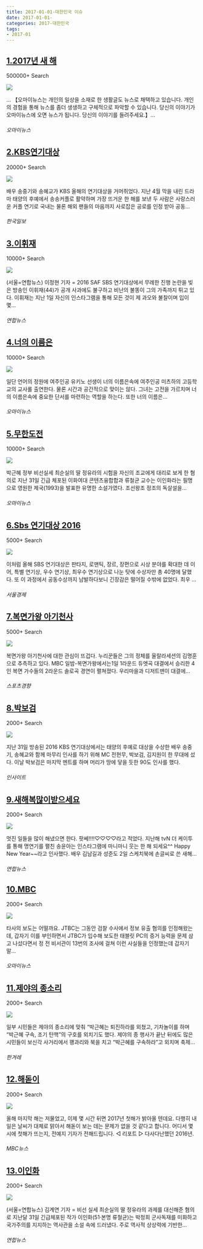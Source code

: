 ```yaml
---
title: 2017-01-01-대한민국 이슈
date: 2017-01-01-
categories: 2017-대한민국
tags: 
- 2017-01
---
```


[1.2017년 새 해](http://www.ohmynews.com/NWS_Web/View/at_pg.aspx?CNTN_CD=A0002275625)
--

500000+ Search

![](http:)

... 【오마이뉴스는 개인의 일상을 소재로 한 생활글도 뉴스로 채택하고 있습니다. 개인의 경험을 통해 뉴스를 좀더 생생하고 구체적으로 파악할 수 있습니다. 당신의 이야기가 오마이뉴스에 오면 뉴스가 됩니다. 당신의 이야기를 들려주세요.】...
###### 오마이뉴스

[2.KBS연기대상](https://www.hankookilbo.com/v/ea523df55202482b9272baca7877797e)
--

20000+ Search

![](http:)

배우 송중기와 송혜교가 KBS 올해의 연기대상을 거머쥐었다. 지난 4월 막을 내린 드라마 태양의 후예에서 송송커플로 활약하며 가장 뜨거운 한 해를 보낸 두 사람은 사랑스러운 커플 연기로 국내는 물론 해외 팬들의 마음까지 사로잡은 공로를 인정 받아 공동...
###### 한국일보

[3.이휘재](http://www.yonhapnews.co.kr/bulletin/2017/01/02/0200000000AKR20170102141100033.HTML)
--

10000+ Search

![](http:)

(서울=연합뉴스) 이정현 기자 = 2016 SAF SBS 연기대상에서 무례한 진행 논란을 빚은 방송인 이휘재(44)가 공개 사과에도 불구하고 비난의 불똥이 그의 가족까지 튀고 있다. 이휘재는 지난 1일 자신의 인스타그램을 통해 모든 것이 제 과오와 불찰이며 입이 몇...
###### 연합뉴스

[4.너의 이름은](http://www.ohmynews.com/NWS_Web/View/at_pg.aspx?CNTN_CD=A0002275823)
--

10000+ Search

![](http:)

일단 언어의 정원에 여주인공 유키노 선생이 너의 이름은속에 여주인공 미츠하의 고등학교의 교사롤 출연한다. 물론 시간과 공간적으로 맞이는 않다. 그녀는 고전을 가르치며 너의 이름은속에 중요한 단서를 마련하는 역할을 하는다. 또한 너의 이름은...
###### 오마이뉴스

[5.무한도전](http://www.ohmynews.com/NWS_Web/View/at_pg.aspx?CNTN_CD=A0002275718&PAGE_CD=N0002&CMPT_CD=M0113)
--

10000+ Search

![](http:)

박근혜 정부 비선실세 최순실의 딸 정유라의 시험을 자신의 조교에게 대리로 보게 한 혐의로 지난 31일 긴급 체포된 이화여대 콘텐츠융합합과 류철균 교수는 이인화라는 필명으로 영원한 제국(1993)을 발표한 유명한 소설가였다. 조선왕조 정조의 독살설을...
###### 오마이뉴스

[6.Sbs 연기대상 2016](http://www.sedaily.com/NewsView/1OANDA24V4)
--

5000+ Search

![](http:)

이처럼 올해 SBS 연기대상은 판타지, 로맨틱, 장르, 장편으로 시상 분야를 확대한 데 이어, 특별 연기상, 우수 연기상, 최우수 연기상으로 나눈 탓에 수상자만 총 40명에 달했다. 또 이 과정에서 공동수상까지 남발하다보니 긴장감은 떨어질 수밖에 없었다. 최우 ...
###### 서울경제

[7.복면가왕 아기천사](http://sports.khan.co.kr/news/sk_index.html?cat=view&art_id=201701012047003&sec_id=540201)
--

5000+ Search

![](http:)

복면가왕 아기천사에 대한 관심이 뜨겁다. 누리꾼들은 그의 정체를 울랄라세션의 김명훈으로 추측하고 있다. MBC 일밤-복면가왕에서는1일 1라운드 듀엣곡 대결에서 승리한 4인 복면 가수들의 2라운드 솔로곡 경연이 펼쳐졌다. 우리마을과 디저트맨이 대결에...
###### 스포츠경향

[8.박보검](http://www.insight.co.kr/newsRead.php?ArtNo=88977)
--

2000+ Search

![](http:)

지난 31일 방송된 2016 KBS 연기대상에서는 태양의 후예로 대상을 수상한 배우 송중기, 송혜교와 함께 마무리 인사를 하기 위해 MC 전현무, 박보검, 김지원이 한 무대에 섰다. 이날 박보검은 마지막 멘트를 하며 머리가 땅에 닿을 듯한 90도 인사를 했다.
###### 인사이트

[9.새해복많이받으세요](http://www.yonhapnews.co.kr/entertainment/2017/01/02/1101000000AKR20170102078351033.HTML)
--

2000+ Search

![](http:)

멋진 일들을 많이 해냈으면 한다. 팟쎄!!!!♡♡♡♡라고 적었다. 지난해 tvN 더 케이투를 통해 명연기를 펼친 송윤아는 인스타그램에 마니마니 웃는 한 해 되세요^^ Happy New Year~~라고 인사했다. 배우 김남길과 성준도 2일 스케치북에 손글씨로 쓴 새해...
###### 연합뉴스

[10.MBC](http://www.ohmynews.com/NWS_Web/View/at_pg.aspx?CNTN_CD=A0002275597&PAGE_CD=N0002&CMPT_CD=M0118)
--

2000+ Search

![](http:)

타사의 보도는 어떨까요. JTBC는 그동안 검찰 수사에서 정보 유출 혐의를 인정해왔는데, 갑자기 이를 부인하면서 JTBC가 입수해 보도한 태블릿 PC의 증거 능력을 문제 삼고 나섰다면서 정 전 비서관이 13번의 조사에 걸쳐 이런 사실들을 인정했는데 갑자기 말...
###### 오마이뉴스

[11.제야의 종소리](http://www.hani.co.kr/arti/society/society_general/776845.html)
--

2000+ Search

![](http:)

일부 시민들은 제야의 종소리에 맞춰 “박근혜는 퇴진하라를 외쳤고, 기차놀이를 하며 “박근혜 구속, 조기 탄핵”의 구호를 외치기도 했다. 제야의 종 행사가 끝난 뒤에도 많은 시민들이 보신각 사거리에서 꽹과리와 북을 치고 “박근혜를 구속하라”고 외치며 축제...
###### 한겨레

[12.해돋이](http://imnews.imbc.com/replay/2016/nwdesk/article/4194066_19842.html)
--

2000+ Search

![](http:)

올해 마지막 해는 저물었고, 이제 몇 시간 뒤면 2017년 첫해가 밝아올 텐데요. 다행히 내일은 날씨가 대체로 맑아서 해돋이 보는 데는 문제가 없을 것 같다고 합니다. 어디서 몇 시에 첫해가 뜨는지, 전예지 기자가 전해드립니다. ◁ 리포트 ▷ 다사다난했던 2016년.
###### MBC뉴스

[13.이인화](http://www.yonhapnews.co.kr/bulletin/2016/12/31/0200000000AKR20161231050400005.HTML)
--

2000+ Search

![](http:)

(서울=연합뉴스) 김계연 기자 = 비선 실세 최순실의 딸 정유라의 과제를 대신해준 혐의로 지난달 31일 긴급체포된 작가 이인화(51·본명 류철균)는 박정희 군사독재를 미화하고 국가주의를 지지하는 역사관을 소설 속에 드러냈다. 주로 역사적 상상력에 기반한...
###### 연합뉴스

